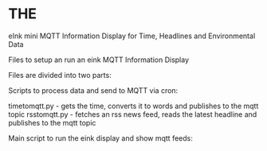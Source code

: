 # THE
eInk mini MQTT Information Display for Time, Headlines and Environmental Data

Files to setup an run an eink MQTT Information Display

Files are divided into two parts:

Scripts to process data and send to MQTT via cron:

timetomqtt.py - gets the time, converts it to words and publishes to the mqtt topic
rsstomqtt.py - fetches an rss news feed, reads the latest headline and publishes to the mqtt topic

Main script to run the eink display and show mqtt feeds:
